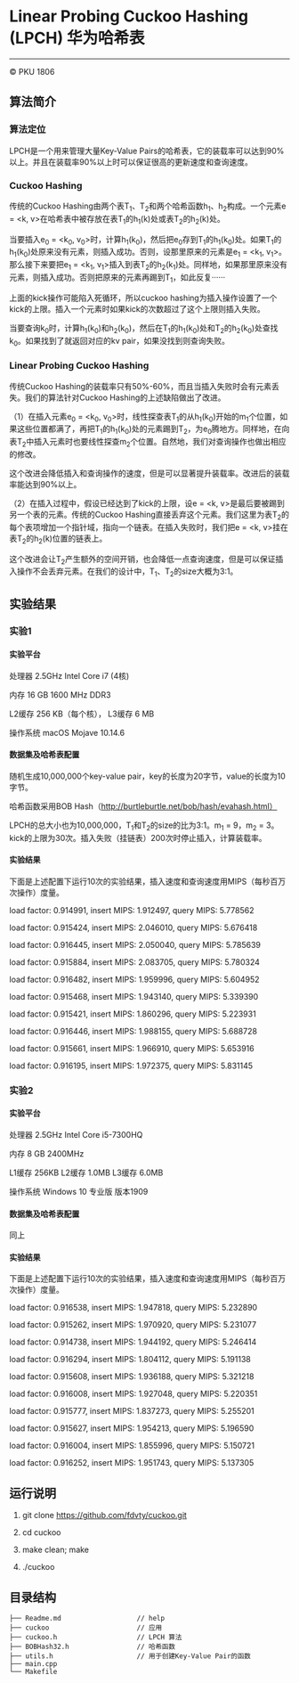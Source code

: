 # Linear Probing Cuckoo Hashing (LPCH) 华为哈希表

---

© PKU 1806

## 算法简介

### 算法定位

LPCH是一个用来管理大量Key-Value Pairs的哈希表，它的装载率可以达到90%以上。并且在装载率90%以上时可以保证很高的更新速度和查询速度。

### Cuckoo Hashing

传统的Cuckoo Hashing由两个表T<sub>1</sub>、T<sub>2</sub>和两个哈希函数h<sub>1</sub>、h<sub>2</sub>构成。一个元素e = <k, v>在哈希表中被存放在表T<sub>1</sub>的h<sub>1</sub>(k)处或表T<sub>2</sub>的h<sub>2</sub>(k)处。

当要插入e<sub>0</sub> = <k<sub>0</sub>, v<sub>0</sub>>时，计算h<sub>1</sub>(k<sub>0</sub>)，然后把e<sub>0</sub>存到T<sub>1</sub>的h<sub>1</sub>(k<sub>0</sub>)处。如果T<sub>1</sub>的h<sub>1</sub>(k<sub>0</sub>)处原来没有元素，则插入成功。否则，设那里原来的元素是e<sub>1</sub> = <k<sub>1</sub>, v<sub>1</sub>>。那么接下来要把e<sub>1</sub> = <k<sub>1</sub>, v<sub>1</sub>>插入到表T<sub>2</sub>的h<sub>2</sub>(k<sub>1</sub>)处。同样地，如果那里原来没有元素，则插入成功。否则把原来的元素再踢到T<sub>1</sub>，如此反复······

上面的kick操作可能陷入死循环，所以cuckoo hashing为插入操作设置了一个kick的上限。插入一个元素时如果kick的次数超过了这个上限则插入失败。

当要查询k<sub>0</sub>时，计算h<sub>1</sub>(k<sub>0</sub>)和h<sub>2</sub>(k<sub>0</sub>)，然后在T<sub>1</sub>的h<sub>1</sub>(k<sub>0</sub>)处和T<sub>2</sub>的h<sub>2</sub>(k<sub>0</sub>)处查找k<sub>0</sub>。如果找到了就返回对应的kv pair，如果没找到则查询失败。

### Linear Probing Cuckoo Hashing

传统Cuckoo Hashing的装载率只有50%-60%，而且当插入失败时会有元素丢失。我们的算法针对Cuckoo Hashing的上述缺陷做出了改进。

（1）在插入元素e<sub>0</sub> = <k<sub>0</sub>, v<sub>0</sub>>时，线性探查表T<sub>1</sub>的从h<sub>1</sub>(k<sub>0</sub>)开始的m<sub>1</sub>个位置，如果这些位置都满了，再把T<sub>1</sub>的h<sub>1</sub>(k<sub>0</sub>)处的元素踢到T<sub>2</sub>，为e<sub>0</sub>腾地方。同样地，在向表T<sub>2</sub>中插入元素时也要线性探查m<sub>2</sub>个位置。自然地，我们对查询操作也做出相应的修改。

这个改进会降低插入和查询操作的速度，但是可以显著提升装载率。改进后的装载率能达到90%以上。

（2）在插入过程中，假设已经达到了kick的上限，设e = <k, v>是最后要被踢到另一个表的元素。传统的Cuckoo Hashing直接丢弃这个元素。我们这里为表T<sub>2</sub>的每个表项增加一个指针域，指向一个链表。在插入失败时，我们把e = <k, v>挂在表T<sub>2</sub>的h<sub>2</sub>(k)位置的链表上。

这个改进会让T<sub>2</sub>产生额外的空间开销，也会降低一点查询速度，但是可以保证插入操作不会丢弃元素。在我们的设计中，T<sub>1</sub>、T<sub>2</sub>的size大概为3:1。


## 实验结果

### 实验1 

#### 实验平台

处理器 2.5GHz Intel Core i7 (4核)

内存 16 GB 1600 MHz DDR3

L2缓存 256 KB（每个核）， L3缓存 6 MB

操作系统 macOS Mojave 10.14.6

#### 数据集及哈希表配置

随机生成10,000,000个key-value pair，key的长度为20字节，value的长度为10字节。

哈希函数采用BOB Hash（http://burtleburtle.net/bob/hash/evahash.html）

LPCH的总大小也为10,000,000，T<sub>1</sub>和T<sub>2</sub>的size的比为3:1。m<sub>1</sub> = 9，m<sub>2</sub> = 3。kick的上限为30次。插入失败（挂链表）200次时停止插入，计算装载率。

#### 实验结果

下面是上述配置下运行10次的实验结果，插入速度和查询速度用MIPS（每秒百万次操作）度量。

load factor: 0.914991, insert MIPS: 1.912497, query MIPS: 5.778562

load factor: 0.915424, insert MIPS: 2.046010, query MIPS: 5.676418

load factor: 0.916445, insert MIPS: 2.050040, query MIPS: 5.785639

load factor: 0.915884, insert MIPS: 2.083705, query MIPS: 5.780324

load factor: 0.916482, insert MIPS: 1.959996, query MIPS: 5.604952

load factor: 0.915468, insert MIPS: 1.943140, query MIPS: 5.339390

load factor: 0.915421, insert MIPS: 1.860296, query MIPS: 5.223931

load factor: 0.916446, insert MIPS: 1.988155, query MIPS: 5.688728

load factor: 0.915661, insert MIPS: 1.966910, query MIPS: 5.653916

load factor: 0.916195, insert MIPS: 1.972375, query MIPS: 5.831145

### 实验2 

#### 实验平台

处理器 2.5GHz Intel Core i5-7300HQ

内存 8 GB 2400MHz

L1缓存 256KB L2缓存 1.0MB L3缓存 6.0MB

操作系统 Windows 10 专业版 版本1909

#### 数据集及哈希表配置

同上

#### 实验结果

下面是上述配置下运行10次的实验结果，插入速度和查询速度用MIPS（每秒百万次操作）度量。

load factor: 0.916538, insert MIPS: 1.947818, query MIPS: 5.232890

load factor: 0.915262, insert MIPS: 1.970920, query MIPS: 5.231077

load factor: 0.914738, insert MIPS: 1.944192, query MIPS: 5.246414

load factor: 0.916294, insert MIPS: 1.804112, query MIPS: 5.191138

load factor: 0.915608, insert MIPS: 1.936188, query MIPS: 5.321218

load factor: 0.916008, insert MIPS: 1.927048, query MIPS: 5.220351

load factor: 0.915777, insert MIPS: 1.837273, query MIPS: 5.255201

load factor: 0.915627, insert MIPS: 1.954213, query MIPS: 5.196590

load factor: 0.916004, insert MIPS: 1.855996, query MIPS: 5.150721

load factor: 0.916252, insert MIPS: 1.951743, query MIPS: 5.137305

## 运行说明

1. git clone https://github.com/fdvty/cuckoo.git

2. cd cuckoo

3. make clean; make

4. ./cuckoo


## 目录结构
```
├── Readme.md                   // help
├── cuckoo                      // 应用
├── cuckoo.h                    // LPCH 算法
├── BOBHash32.h                 // 哈希函数
├── utils.h                     // 用于创建Key-Value Pair的函数
├── main.cpp
└── Makefile
```





